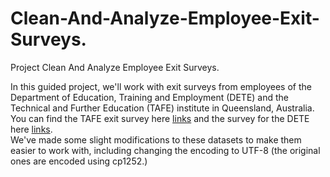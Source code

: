 # Clean-And-Analyze-Employee-Exit-Surveys.
Project Clean And Analyze Employee Exit Surveys.

In this guided project, we'll work with exit surveys from employees of the Department of Education,
Training and Employment (DETE) and the Technical and Further Education (TAFE) institute in Queensland, Australia.<br>
You can find the TAFE exit survey here [links](https://data.gov.au/dataset/ds-qld-89970a3b-182b-41ea-aea2-6f9f17b5907e/details?q=exit%20survey) and the survey for the DETE here [links](https://data.gov.au/dataset/ds-qld-fe96ff30-d157-4a81-851d-215f2a0fe26d/details?q=exit%20survey).<br>
We've made some slight modifications to these datasets to make them easier to work with, including changing the encoding to UTF-8 (the original ones are encoded using cp1252.)

